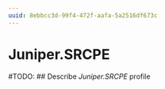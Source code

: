```yaml
---
uuid: 8ebbcc3d-99f4-472f-aafa-5a2516df673c
---
```



# Juniper.SRCPE


#TODO: ## Describe *Juniper.SRCPE* profile

